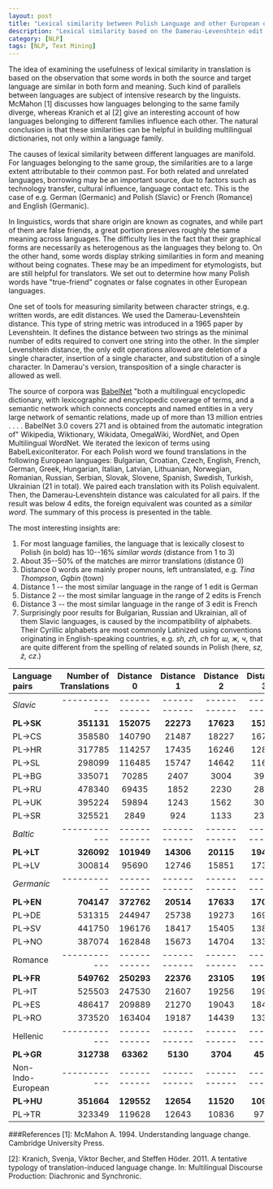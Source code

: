 ```yaml
---
layout: post
title: "Lexical similarity between Polish Language and other European ones"
description: "Lexical similarity based on the Damerau-Levenshtein edit distance measure and BabelNet lexicon"
category: [NLP]
tags: [NLP, Text Mining]
---
```



The idea of examining the usefulness of lexical similarity in translation is based on the observation that some words in both the source and target language are similar in both form and meaning. Such kind of parallels between languages are subject of intensive research by the linguists. McMahon [1] discusses how languages belonging to the same family diverge, whereas Kranich et al [2] give an interesting account of how languages belonging to different families influence each other. The natural conclusion is that these similarities can be helpful in building multilingual dictionaries, not only within a language family. 

<!--more--> 

The causes of lexical similarity between different languages are manifold. For languages belonging to the same group, the similarities are to a large extent attributable to their common past. For both related and unrelated languages, borrowing may be an important source, due to factors such as technology transfer, cultural influence, language contact etc. This is the case of e.g. German (Germanic) and Polish (Slavic) or French (Romance) and English (Germanic).

In linguistics, words that share origin are known as cognates, and while part of them are false friends, a great portion preserves roughly the same meaning across languages. The difficulty lies in the fact that their graphical forms are necessarily as heterogenous as the languages they belong to. On the other hand, some words display striking similarities in form and meaning without being cognates. These may be an impediment for etymologists, but are still helpful for translators. We set out to determine how many Polish words have "true-friend" cognates or false cognates in other European languages.

One set of tools for measuring similarity between character strings, e.g. written words, are edit distances. We used the Damerau-Levenshtein distance. This type of string metric was introduced in a 1965 paper by Levenshtein. It defines the distance between two strings as the minimal number of edits required to convert one string into the other. In the simpler Levenshtein distance, the only edit operations allowed are deletion of a single character, insertion of a single character, and substitution of a single character. In Damerau's version, transposition of a single character is allowed as well. 

The source of corpora was [BabelNet](http://babelnet.org) "both a multilingual encyclopedic dictionary, with lexicographic and encyclopedic coverage of terms, and a semantic network which connects concepts and named entities in a very large network of semantic relations, made up of more than 13 million entries . . . . BabelNet 3.0 covers 271 and is obtained from the automatic integration of" Wikipedia, Wiktionary, Wikidata, OmegaWiki, WordNet, and Open Multilingual WordNet. We iterated the lexicon of terms using BabelLexiconIterator. For each Polish word we found translations in the following European languages: Bulgarian, Croatian, Czech, English, French, German, Greek, Hungarian, Italian, Latvian, Lithuanian, Norwegian, Romanian, Russian, Serbian, Slovak, Slovene, Spanish, Swedish, Turkish, Ukrainian (21 in total). We paired each translation with its Polish equivalent. Then, the Damerau-Levenshtein distance was calculated for all pairs. If the result was below 4 edits, the foreign equivalent was counted as a _similar word_. The summary of this process is presented in the table.

The most interesting insights are:
 1. For most language families, the language that is lexically closest to Polish (in bold) has 10--16% _similar words_ (distance from 1 to 3)
 2. About 35--50% of the matches are mirror translations (distance 0)
 2. Distance 0 words are mainly proper nouns, left untranslated, e.g. _Tina Thompson_, _Gąbin_ (town)
 3. Distance 1 -- the most similar language in the range of 1 edit is German
 4. Distance 2 -- the most similar language in the range of 2 edits is French
 5. Distance 3 -- the most similar language in the range of 3 edit is French
 6. Surprisingly poor results for Bulgarian, Russian and Ukrainian, all of them Slavic languages, is caused by the incompatibility of alphabets. Their Cyrillic alphabets are most commonly Latinized using conventions originating in English-speaking countries, e.g. _sh, zh, ch_ for _ш, ж, ч_, that are quite different from the spelling of related sounds in Polish (here, _sz, ż, cz_.)

| Language pairs | Number of Translations | Distance 0 | Distance 1 | Distance 2 | Distance 3 |
|:-----------|------------:|:------------:|:------------:|:------------:|:------------:|
|*Slavic*|------------|------------|------------|------------|------------|
|**PL->SK**| **351131** |  **152075** |  **22273** |  **17623** | **15195**
|PL->CS| 358580 |  140790 |  21487 |  18227 | 16773
|PL->HR| 317785 |  114257 |  17435 |  16246 | 12887
|PL->SL| 298099 |  116485 |  15747 |  14642 | 11678
|PL->BG| 335071 |  70285 |  2407 |  3004 | 3906
|PL->RU| 478340 |  69435 |  1852 |  2230 | 2803
|PL->UK| 395224 |  59894 |  1243 |  1562 | 3009
|PL->SR| 325521 |  2849 |  924 |  1133 | 2300
|*Baltic*|------------|------------|------------|------------|------------|
|**PL->LT**| **326092** |  **101949** |  **14306** |  **20115** | **19446**
|PL->LV| 300814 |  95690 |  12746 |  15851 | 17397
|*Germanic*|-----------|------------|------------|------------|------------|
|__PL->EN__| __704147__ |  __372762__ |  __20514__ |  __17633__ | __17024__
|PL->DE| 531315 |  244947 |  25738 |  19273 | 16938
|PL->SV| 441750 |  196176 |  18417 |  15405 | 13856
|PL->NO| 387074 |  162848 |  15673 |  14704 | 13341
|Romance|------------|------------|------------|------------|------------|
|**PL->FR**| **549762** |  **250293** |  **22376** |  **23105** | **19956**
|PL->IT| 525503 |  247530 |  21607 |  19256 | 19944
|PL->ES| 486417 |  209889 |  21270 |  19043 | 18476
|PL->RO| 373520 |  163404 |  19187 |  14439 | 13362
|Hellenic|------------|------------|------------|------------|------------|
|__PL->GR__| __312738__ |  __63362__ |  __5130__ |  __3704__ | __4586__
|Non-Indo-European|------------|------------|------------|------------|------------|
|__PL->HU__| __351664__ |  __129552__ |  __12654__ |  __11520__ | __10970__
|PL->TR| 323349 |  119628 |  12643 |  10836 | 9731



###References
[1]: McMahon A. 1994. Understanding language change. Cambridge University Press.

[2]: Kranich, Svenja, Viktor Becher, and Steffen Höder. 2011. A tentative typology of translation-induced language change. In: Multilingual Discourse Production: Diachronic and Synchronic. 
